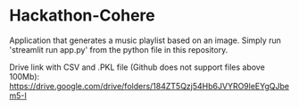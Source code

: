 # Hackathon-Cohere
Application that generates a music playlist based on an image. Simply run 'streamlit run app.py' from the python file in this repository.

Drive link with CSV and .PKL file (Github does not support files above 100Mb):
https://drive.google.com/drive/folders/184ZT5Qzj54Hb6JVYRO9leEYgQJbem5-I

